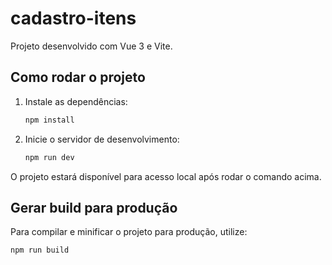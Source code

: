 # cadastro-itens

Projeto desenvolvido com Vue 3 e Vite.

## Como rodar o projeto

1. Instale as dependências:

   ```sh
   npm install
   ```

2. Inicie o servidor de desenvolvimento:
   ```sh
   npm run dev
   ```

O projeto estará disponível para acesso local após rodar o comando acima.

## Gerar build para produção

Para compilar e minificar o projeto para produção, utilize:

```sh
npm run build
```
